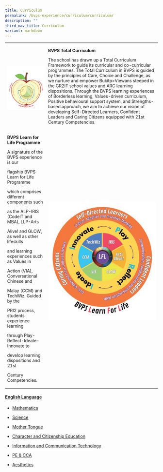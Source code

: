 ```yaml
---
title: Curriculum
permalink: /bvps-experience/curriculum/curriculum/
description: ""
third_nav_title: Curriculum
variant: markdown
---
```

<table style="minWidth: 50px">
<colgroup>
<col>
<col>
</colgroup>
<tbody>
<tr>
<td rowspan="1" colspan="1">
<p></p>
<div class="isomer-image-wrapper">
<img style="width: 100%" height="auto" width="100%" alt="" src="/images/BVPS Experience/Curriculum/Total_Curriculum.jpg">
</div>
</td>
<td rowspan="1" colspan="1">
<p><strong>BVPS Total Curriculum</strong>
</p>
<p></p>
<p>The school has drawn up a Total Curriculum Framework to guide its curricular
and co-curricular programmes. The Total Curriculum in BVPS is guided by
the principles of Care, Choice and Challenge, as we nurture and empower
Bukitp&gt;Viewans steeped in the GR2IT school values and ARC learning dispositions.
Through the BVPS learning experiences of Borderless learning, Values-driven
curriculum, Positive behavioural support system, and Strengths-based approach,
we aim to achieve our vision of developing Self-Directed Learners, Confident
Leaders and Caring Citizens equipped with 21st Century Competencies.</p>
</td>
</tr>
<tr>
<td rowspan="1" colspan="1">
<p><strong>BVPS Learn for Life Programme</strong>
</p>
<p></p>
<p>A signature of the BVPS experience is our</p>
<p>flagship BVPS Learn for Life Programme</p>
<p>which comprises different components such</p>
<p>as the ALP-IRIS (CodeIT and MBA), LLP-Arts</p>
<p>Alive! and GLOW, as well as other lifeskills</p>
<p>and learning experiences such as Values in</p>
<p>Action (VIA), Conversational Chinese and</p>
<p>Malay (CCM) and TechWiz. Guided by the</p>
<p>PRI2 process, students experience learning</p>
<p>through Play-Reflect-Ideate-Innovate to</p>
<p>develop learning dispositions and 21st</p>
<p>Century Competencies.</p>
</td>
<td rowspan="1" colspan="1">
<p></p>
<div class="isomer-image-wrapper">
<img style="width: 100%" height="auto" width="100%" alt="" src="/images/BVPS Experience/Curriculum/Learn_for_Life.jpg">
</div>
</td>
</tr>
</tbody>
</table>
<p></p>
<h4><a href="/bvps-experience/curriculum/english" rel="noopener noreferrer nofollow" target="_blank">English Language</a></h4>
<ul data-tight="true" class="tight">
<li>
<p><a href="/bvps-experience/curriculum/maths" rel="noopener noreferrer nofollow" target="_blank">Mathematics</a>
</p>
</li>
<li>
<p><a href="/bvps-experience/curriculum/sci/" rel="noopener noreferrer nofollow" target="_blank">Science</a>
</p>
</li>
<li>
<p><a href="/bvps-experience/curriculum/mt/" rel="noopener noreferrer nofollow" target="_blank">Mother Tongue</a>
</p>
</li>
<li>
<p><a href="/bvps-experience/curriculum/cce/" rel="noopener noreferrer nofollow" target="_blank">Character and Citizenship Education</a>
</p>
</li>
<li>
<p><a href="/bvps-experience/curriculum/ict/" rel="noopener noreferrer nofollow" target="_blank">Information and Communication Technology</a>
</p>
</li>
<li>
<p><a href="/bvps-experience/curriculum/pe" rel="noopener noreferrer nofollow" target="_blank">PE &amp; CCA</a>
</p>
</li>
<li>
<p><a href="/bvps-experience/curriculum/aesthetics/" rel="noopener noreferrer nofollow" target="_blank">Aesthetics</a>
</p>
</li>
</ul>
<p></p>